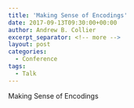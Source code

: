 ```yaml
---
title: 'Making Sense of Encodings'
date: 2017-09-13T09:30:00+00:00
author: Andrew B. Collier
excerpt_separator: <!-- more -->
layout: post
categories:
  - Conference
tags:
  - Talk
---
```


<!--
https://twitter.com/romain_francois/status/967493395739529216/photo/1

ALSO SEE BLOG POST WHICH STARTED ON THIS TOPIC.
-->

<div class="talk">
	<div class="title">
	Making Sense of Encodings
	</div>
	<div class="abstract">
	</div>
</div>